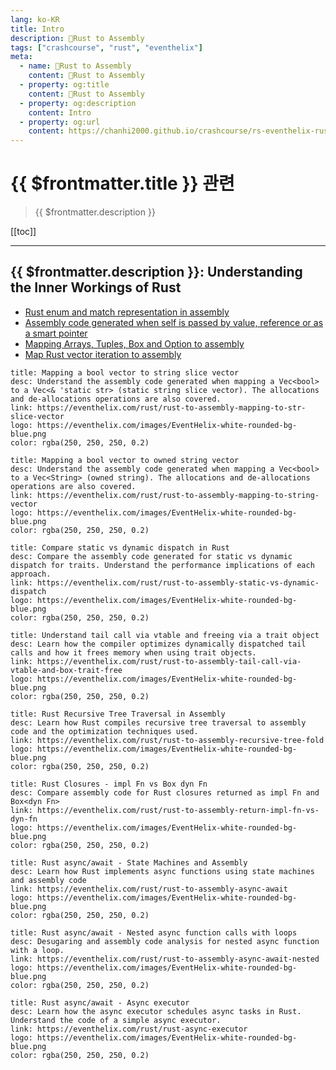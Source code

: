 ```yaml
---
lang: ko-KR
title: Intro
description: 🦀Rust to Assembly
tags: ["crashcourse", "rust", "eventhelix"]
meta:
  - name: 🦀Rust to Assembly
    content: 🦀Rust to Assembly
  - property: og:title
    content: 🦀Rust to Assembly
  - property: og:description
    content: Intro
  - property: og:url
    content: https://chanhi2000.github.io/crashcourse/rs-eventhelix-rust-toassembly
---
```


# {{ $frontmatter.title }} 관련

> {{ $frontmatter.description }}

[[toc]]

---

## {{ $frontmatter.description }}: Understanding the Inner Workings of Rust

- [Rust enum and match representation in assembly](rust-enum-and-match-representation-in-assembly.md)
- [Assembly code generated when self is passed by value, reference or as a smart pointer](assembly-code-generated-when-self-is-passed-by-value-reference-or-as-a-smart-pointer.md)
- [Mapping Arrays, Tuples, Box and Option to assembly](mapping-arrays-tuples-box-and-option-to-assembly.md)
- [Map Rust vector iteration to assembly](rust-to-assembly-vector-iteration.md)


```card
title: Mapping a bool vector to string slice vector
desc: Understand the assembly code generated when mapping a Vec<bool> to a Vec<& 'static str> (static string slice vector). The allocations and de-allocations operations are also covered.
link: https://eventhelix.com/rust/rust-to-assembly-mapping-to-str-slice-vector
logo: https://eventhelix.com/images/EventHelix-white-rounded-bg-blue.png
color: rgba(250, 250, 250, 0.2)
```


```card
title: Mapping a bool vector to owned string vector
desc: Understand the assembly code generated when mapping a Vec<bool> to a Vec<String> (owned string). The allocations and de-allocations operations are also covered.
link: https://eventhelix.com/rust/rust-to-assembly-mapping-to-string-vector
logo: https://eventhelix.com/images/EventHelix-white-rounded-bg-blue.png
color: rgba(250, 250, 250, 0.2)
```

```card
title: Compare static vs dynamic dispatch in Rust
desc: Compare the assembly code generated for static vs dynamic dispatch for traits. Understand the performance implications of each approach.
link: https://eventhelix.com/rust/rust-to-assembly-static-vs-dynamic-dispatch
logo: https://eventhelix.com/images/EventHelix-white-rounded-bg-blue.png
color: rgba(250, 250, 250, 0.2)
```

```card
title: Understand tail call via vtable and freeing via a trait object
desc: Learn how the compiler optimizes dynamically dispatched tail calls and how it frees memory when using trait objects.
link: https://eventhelix.com/rust/rust-to-assembly-tail-call-via-vtable-and-box-trait-free
logo: https://eventhelix.com/images/EventHelix-white-rounded-bg-blue.png
color: rgba(250, 250, 250, 0.2)
```

```card
title: Rust Recursive Tree Traversal in Assembly
desc: Learn how Rust compiles recursive tree traversal to assembly code and the optimization techniques used.
link: https://eventhelix.com/rust/rust-to-assembly-recursive-tree-fold
logo: https://eventhelix.com/images/EventHelix-white-rounded-bg-blue.png
color: rgba(250, 250, 250, 0.2)
```

```card
title: Rust Closures - impl Fn vs Box dyn Fn
desc: Compare assembly code for Rust closures returned as impl Fn and Box<dyn Fn>
link: https://eventhelix.com/rust/rust-to-assembly-return-impl-fn-vs-dyn-fn
logo: https://eventhelix.com/images/EventHelix-white-rounded-bg-blue.png
color: rgba(250, 250, 250, 0.2)
```

```card
title: Rust async/await - State Machines and Assembly
desc: Learn how Rust implements async functions using state machines and assembly code
link: https://eventhelix.com/rust/rust-to-assembly-async-await
logo: https://eventhelix.com/images/EventHelix-white-rounded-bg-blue.png
color: rgba(250, 250, 250, 0.2)
```

```card
title: Rust async/await - Nested async function calls with loops
desc: Desugaring and assembly code analysis for nested async function with a loop.
link: https://eventhelix.com/rust/rust-to-assembly-async-await-nested
logo: https://eventhelix.com/images/EventHelix-white-rounded-bg-blue.png
color: rgba(250, 250, 250, 0.2)
```

```card
title: Rust async/await - Async executor
desc: Learn how the async executor schedules async tasks in Rust. Understand the code of a simple async executor.
link: https://eventhelix.com/rust/rust-async-executor
logo: https://eventhelix.com/images/EventHelix-white-rounded-bg-blue.png
color: rgba(250, 250, 250, 0.2)
```

